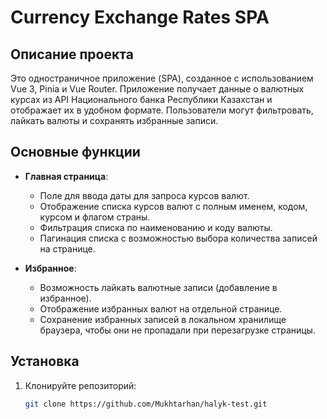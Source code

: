 # Currency Exchange Rates SPA

## Описание проекта

Это одностраничное приложение (SPA), созданное с использованием Vue 3, Pinia и Vue Router. Приложение получает данные о валютных курсах из API Национального банка Республики Казахстан и отображает их в удобном формате. Пользователи могут фильтровать, лайкать валюты и сохранять избранные записи.

## Основные функции

- **Главная страница**:
  - Поле для ввода даты для запроса курсов валют.
  - Отображение списка курсов валют с полным именем, кодом, курсом и флагом страны.
  - Фильтрация списка по наименованию и коду валюты.
  - Пагинация списка с возможностью выбора количества записей на странице.
  
- **Избранное**:
  - Возможность лайкать валютные записи (добавление в избранное).
  - Отображение избранных валют на отдельной странице.
  - Сохранение избранных записей в локальном хранилище браузера, чтобы они не пропадали при перезагрузке страницы.

## Установка

1. Клонируйте репозиторий:
   ```bash
   git clone https://github.com/Mukhtarhan/halyk-test.git
  

